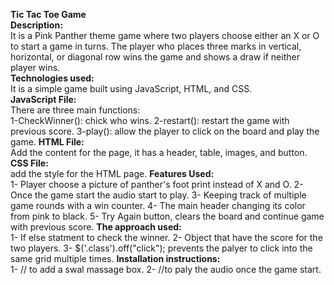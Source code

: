 **Tic Tac Toe Game**</br>
**Description:**</br>
It is a Pink Panther theme game where two players choose either an X or O to start a game in turns. The player who places three marks in vertical, horizontal, or diagonal row wins the game and shows a draw if neither player wins.</br>
**Technologies used:**</br>
It is a simple game built using JavaScript, HTML, and CSS.</br>
**JavaScript File:**</br>
There are three main functions:</br>
1-CheckWinner(): chick who wins.
2-restart(): restart the game with previous score.
3-play(): allow the player to click on the board and play the game.
**HTML File:**</br>
Add the content for the page, it has a header, table, images, and button.
**CSS File:**</br>
add the style for the HTML page.
**Features Used:**</br>
1- Player choose a picture of panther's foot print instead of X and O.
2- Once the game start the audio start to play.
3- Keeping track of multiple game rounds with a win counter.
4- The main header changing its color from pink to black.
5- Try Again button, clears the board and continue game with previous score. 
**The approach used:**</br>
1- If else statment to check the winner.
2- Object that have the score for the two players.
3- $('.class').off("click"); prevents the palyer to click into the same grid multiple times.
**Installation instructions:**</br>
1- <script src="https://unpkg.com/sweetalert/dist/sweetalert.min.js"></script>// to add a swal massage box.
2-  <iframe src="audio/The-Pink-Panther-Theme-Song.mp3" allow="autoplay" id="audio" style="display:none"></iframe>
    <audio id="player" autoplay loop>
        <source src="audio/The-Pink-Panther-Theme-Song.mp3" type="audio/mp3">
    </audio> //to paly the audio once the game start.